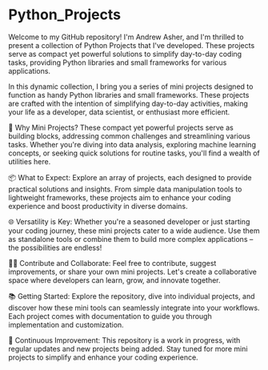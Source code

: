 # Python_Projects
Welcome to my GitHub repository! I'm Andrew Asher, and I'm thrilled to present a collection of Python Projects that I've developed. These projects serve as compact yet powerful solutions to simplify day-to-day coding tasks, providing Python libraries and small frameworks for various applications.


In this dynamic collection, I bring you a series of mini projects designed to function as handy Python libraries and small frameworks. These projects are crafted with the intention of simplifying day-to-day activities, making your life as a developer, data scientist, or enthusiast more efficient.

🔧 Why Mini Projects?
These compact yet powerful projects serve as building blocks, addressing common challenges and streamlining various tasks. Whether you're diving into data analysis, exploring machine learning concepts, or seeking quick solutions for routine tasks, you'll find a wealth of utilities here.

📦 What to Expect:
Explore an array of projects, each designed to provide practical solutions and insights. From simple data manipulation tools to lightweight frameworks, these projects aim to enhance your coding experience and boost productivity in diverse domains.

🌐 Versatility is Key:
Whether you're a seasoned developer or just starting your coding journey, these mini projects cater to a wide audience. Use them as standalone tools or combine them to build more complex applications – the possibilities are endless!

👩‍💻 Contribute and Collaborate:
Feel free to contribute, suggest improvements, or share your own mini projects. Let's create a collaborative space where developers can learn, grow, and innovate together.

📚 Getting Started:
Explore the repository, dive into individual projects, and discover how these mini tools can seamlessly integrate into your workflows. Each project comes with documentation to guide you through implementation and customization.

🚧 Continuous Improvement:
This repository is a work in progress, with regular updates and new projects being added. Stay tuned for more mini projects to simplify and enhance your coding experience.

